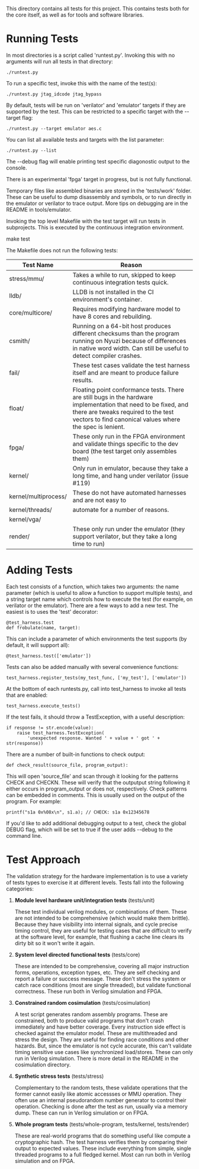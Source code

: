 This directory contains all tests for this project. This contains tests both
for the core itself, as well as for tools and software libraries.

# Running Tests

In most directories is a script called 'runtest.py'. Invoking this with no
arguments will run all tests in that directory:

    ./runtest.py

To run a specific test, invoke this with the name of the test(s):

    ./runtest.py jtag_idcode jtag_bypass

By default, tests will be run on 'verilator' and 'emulator' targets if they
are supported by the test. This can be restricted to a specific target with the
--target flag:

    ./runtest.py --target emulator aes.c

You can list all available tests and targets with the list parameter:

    ./runtest.py --list

The --debug flag will enable printing test specific diagonostic output to the
console.

There is an experimental 'fpga' target in progress, but is not fully functional.

Temporary files like assembled binaries are stored in the 'tests/work' folder.
These can be useful to dump disassembly and symbols, or to run directly in
the emulator or verilator to trace output. More tips on debugging are in the
README in tools/emulator.

Invoking the top level Makefile with the test target will run tests in subprojects.
This is executed by the continuous integration environment.

   make test

The Makefile does not run the following tests:

| Test Name            | Reason       |
|----------------------|--------------|
| stress/mmu/          | Takes a while to run, skipped to keep continuous integration tests quick.
| lldb/                | LLDB is not installed in the CI environment's container. |
| core/multicore/      |  Requires modifying hardware model to have 8 cores and rebuilding.
| csmith/              | Running on a 64-bit host produces different checksums than the program running on Nyuzi because of differences in native word width. Can still be useful to detect compiler crashes. |
| fail/                | These test cases validate the test harness itself and are meant to produce failure results. |
| float/               | Floating point conformance tests. There are still bugs in the hardware implementation that need to be fixed, and there are tweaks required to the test vectors to find canonical values where the spec is lenient. |
| fpga/                | These only run in the FPGA environment and validate things specific to the dev board (the test target only assembles them) |
| kernel/              | Only run in emulator, because they take a long time, and hang under verilator (issue #119) |
| kernel/multiprocess/ | These do not have automated harnesses and are not easy to
| kernel/threads/      |   automate for a number of reasons.
| kernel/vga/          |
| render/              | These only run under the emulator (they support verilator, but they take a long time to run)

# Adding Tests

Each test consists of a function, which takes two arguments: the name parameter (which
is useful to allow a function to support multiple tests), and a string target name which
controls how to execute the test (for example, on verilator or the emulator).
There are a few ways to add a new test. The easiest is to uses the 'test' decorator:

    @test_harness.test
    def frobulate(name, target):

This can include a parameter of which environments the test supports (by default, it will
support all):

    @test_harness.test(['emulator'])

Tests can also be added manually with several convenience functions:

    test_harness.register_tests(my_test_func, ['my_test'], ['emulator'])

At the bottom of each runtests.py, call into test_harness to invoke all tests that
are enabled:

    test_harness.execute_tests()

If the test fails, it should throw a TestException, with a useful description:

    if response != str.encode(value):
        raise test_harness.TestException(
            'unexpected response. Wanted ' + value + ' got ' + str(response))

There are a number of built-in functions to check output:

    def check_result(source_file, program_output):

This will open 'source_file' and scan through it looking for the patterns CHECK and CHECKN.
These will verify that the outputput string following it either occurs in program_output or
does not, respectively. Check patterns can be embedded in comments. This is usually used
on the output of the program. For example:

    printf("s1a 0x%08x\n", s1.a); // CHECK: s1a 0x12345678

If you'd like to add additional debugging output to a test, check the global DEBUG
flag, which will be set to true if the user adds --debug to the command line.

# Test Approach

The validation strategy for the hardware implementation is to use a variety
of tests types to exercise it at different levels. Tests fall into the following
categories:

1. **Module level hardware unit/integration tests** (tests/unit)

   These test individual verilog modules, or combinations of them. These are
   not intended to be comprehensive (which would make them brittle).
   Because they have visibility into internal signals, and cycle precise
   timing control, they are useful for testing cases that are difficult to verify
   at the software level, for example, that flushing a cache line clears its
   dirty bit so it won't write it again.

2. **System level directed functional tests** (tests/core)

   These are intended to be comprehensive, covering all major instruction forms,
   operations, exception types, etc. They are self checking and report a failure
   or success message. These don't stress the system or catch race conditions
   (most are single threaded), but validate functional correctness. These run both
   in Verilog simulation and FPGA.

3. **Constrained random cosimulation** (tests/cosimulation)

   A test script generates random assembly programs. These are constrained,
   both to produce valid programs that don't crash immediately and have better
   coverage. Every instruction side effect is checked against the emulator model.
   These are multithreaded and stress the design. They are useful for finding
   race conditions and other hazards. But, since the emulator is not cycle
   accurate, this can't validate timing sensitive use cases like synchronized
   load/stores. These can only run in Verilog simulation. There is more detail
   in the README in the cosimulation directory.

4. **Synthetic stress tests** (tests/stress)

   Complementary to the random tests, these validate operations that the former
   cannot easily like atomic accessses or MMU operation. They often use an internal
   pseudorandom number generator to control their operation. Checking is done
   after the test as run, usually via a memory dump. These can run in Verilog
   simulation or on FPGA.

5. **Whole program tests** (tests/whole-program, tests/kernel, tests/render)

   These are real-world programs that do something useful like compute a
   cryptographic hash. The test harness verifies them by comparing their
   output to expected values. These include everything from simple, single
   threaded programs to a full fledged kernel. Most can run both in Verilog
   simulation and on FPGA.
